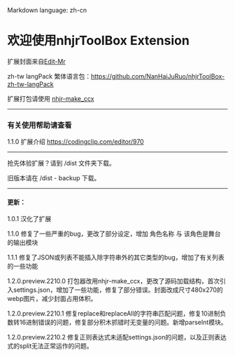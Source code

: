 Markdown language: zh-cn

# 欢迎使用nhjrToolBox Extension
扩展封面来自[Edit-Mr](https://github.com/Edit-Mr)

zh-tw langPack 繁体语言包：https://github.com/NanHaiJuRuo/nhjrToolBox-zh-tw-langPack 

扩展打包请使用 [nhjr-make_ccx](https://github.com/NanHaiJuRuo/nhjr-make_ccx)

***
### 有关使用帮助请查看

1.1.0 扩展介绍 https://codingclip.com/editor/970

***
抢先体验扩展？请到 /dist 文件夹下载。

旧版本请在 /dist - backup 下载。

***
#### 更新：

1.0.1 汉化了扩展

1.1.0 修复了一些严重的bug，更改了部分设定，增加 角色名称 与 该角色是舞台 的输出模块

1.1.1 修复了JSON或列表不能插入除字符串外的其它类型的bug，增加了有关列表的一些功能

1.2.0.preview.2210.0 打包器改用nhjr-make_ccx，更改了源码加载结构，首次引入settings.json，增加了一些功能，修复了部分错误。封面改成尺寸480x270的webp图片，减少封面占用体积。

1.2.0.preview.2210.1 修复replace和replaceAll的字符串匹配问题，修复10进制负数转16进制错误的问题，修复部分积木抓错时无变量的问题。新增parseInt模块。

1.2.0.preview.2210.2 修复正则表达式未适配settings.json的问题，以及正则表达式的split无法正常运作的问题。